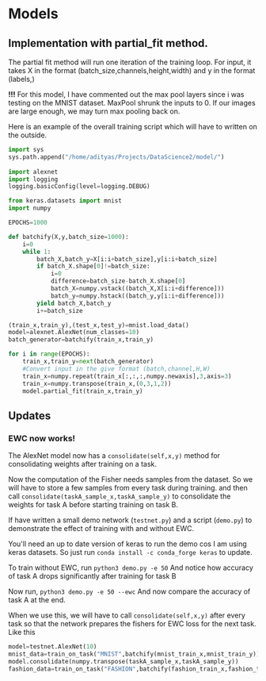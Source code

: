 # Models

## Implementation with partial_fit method. 

The partial fit method will run one iteration of the training loop. For input, it takes X in the format (batch_size,channels,height,width) and y in the format (labels,)

**!!!** For this model, I have commented out the max pool layers since i was testing on the MNIST dataset. MaxPool shrunk the inputs to 0. If our images are large enough, we may turn max pooling back on.

Here is an example of the overall training script which will have to written on the outside.

```python
import sys
sys.path.append("/home/adityas/Projects/DataScience2/model/")
 
import alexnet
import logging
logging.basicConfig(level=logging.DEBUG)

from keras.datasets import mnist
import numpy

EPOCHS=1000

def batchify(X,y,batch_size=1000):
    i=0
    while 1:
        batch_X,batch_y=X[i:i+batch_size],y[i:i+batch_size]
        if batch_X.shape[0]!=batch_size:
            i=0
            difference=batch_size-batch_X.shape[0]
            batch_X=numpy.vstack((batch_X,X[i:i+difference]))
            batch_y=numpy.hstack((batch_y,y[i:i+difference]))
        yield batch_X,batch_y
        i+=batch_size

(train_x,train_y),(test_x,test_y)=mnist.load_data()
model=alexnet.AlexNet(num_classes=10)
batch_generator=batchify(train_x,train_y)

for i in range(EPOCHS):
    train_x,train_y=next(batch_generator)
    #Convert input in the give format (batch,channel,H,W)
    train_x=numpy.repeat(train_x[:,:,:,numpy.newaxis],3,axis=3)
    train_x=numpy.transpose(train_x,(0,3,1,2))
    model.partial_fit(train_x,train_y)
```

## Updates

### EWC now works!

The AlexNet model now has a `consolidate(self,x,y)` method for consolidating weights after training on a task.

Now the computation of the Fisher needs samples from the dataset. So we will have to store a few samples from every task during training. and then call `consolidate(taskA_sample_x,taskA_sample_y)` to consolidate the weights for task A before starting training on task B.

If have written a small demo network (`testnet.py`) and a script (`demo.py`) to demonstrate the effect of training with and without EWC.

You'll need an up to date version of keras to run the demo cos I am using keras datasets. So just run `conda install -c conda_forge keras` to update.

To train without EWC, run
`python3 demo.py -e 50`
And notice how accuracy of task A drops significantly after training for task B

Now run, `python3 demo.py -e 50 --ewc`
And now compare the accuracy of task A at the end. 

When we use this, we will have to call `consolidate(self,x,y)` after every task so that the network prepares the fishers for EWC loss for the next task.
Like this
```python
model=testnet.AlexNet(10)
mnist_data=train_on_task("MNIST",batchify(mnist_train_x,mnist_train_y))
model.consolidate(numpy.transpose(taskA_sample_x,taskA_sample_y))
fashion_data=train_on_task("FASHION",batchify(fashion_train_x,fashion_train_y))
``` 